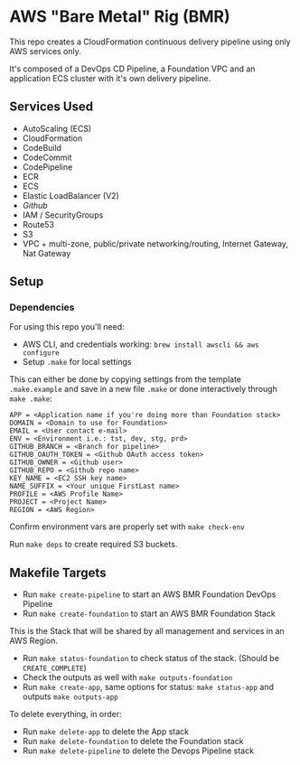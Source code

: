 # AWS "Bare Metal" Rig  (BMR)

This repo creates a CloudFormation continuous delivery pipeline using only
AWS services only.

It's composed of a DevOps CD Pipeline, a Foundation VPC and an application ECS
cluster with it's own delivery pipeline.


## Services Used

 * AutoScaling (ECS)
 * CloudFormation
 * CodeBuild
 * CodeCommit
 * CodePipeline
 * ECR
 * ECS
 * Elastic LoadBalancer (V2)
 * _Github_
 * IAM / SecurityGroups
 * Route53
 * S3
 * VPC + multi-zone, public/private networking/routing, Internet Gateway, Nat Gateway


## Setup

### Dependencies

For using this repo you'll need:

 * AWS CLI, and credentials working: `brew install awscli && aws configure`
 * Setup `.make` for local settings

This can either be done by copying settings from the template `.make.example`
and save in a new file `.make` or done interactively through `make .make`:

```
APP = <Application name if you're doing more than Foundation stack>
DOMAIN = <Domain to use for Foundation>
EMAIL = <User contact e-mail>
ENV = <Environment i.e.: tst, dev, stg, prd>
GITHUB_BRANCH = <Branch for pipeline>
GITHUB_OAUTH_TOKEN = <Github OAuth access token>
GITHUB_OWNER = <Github user>
GITHUB_REPO = <Github repo name>
KEY_NAME = <EC2 SSH key name>
NAME_SUFFIX = <Your unique FirstLast name>
PROFILE = <AWS Profile Name>
PROJECT = <Project Name>
REGION = <AWS Region>
```

Confirm environment vars are properly set with `make check-env`

Run `make deps` to create required S3 buckets.

## Makefile Targets

  * Run `make create-pipeline` to start an AWS BMR Foundation DevOps Pipeline
  * Run `make create-foundation` to start an AWS BMR Foundation Stack

This is the Stack that will be shared by all management and services in an AWS Region.

  * Run `make status-foundation` to check status of the stack. (Should be `CREATE_COMPLETE`)
  * Check the outputs as well with `make outputs-foundation`
  * Run `make create-app`, same options for status: `make status-app` and outputs `make outputs-app`

To delete everything, in order:

  * Run `make delete-app` to delete the App stack
  * Run `make delete-foundation` to delete the Foundation stack
  * Run `make delete-pipeline` to delete the Devops Pipeline stack
